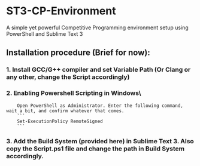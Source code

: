 # ST3-CP-Environment
A simple yet powerful Competitive Programming environment setup using PowerShell and Sublime Text 3

## Installation procedure (Brief for now):
  ### 1. Install GCC/G++ compiler and set Variable Path (Or Clang or any other, change the Script accordingly)
  ### 2. Enabling Powershell Scripting in Windows\
        Open PowerShell as Administrator. Enter the following command, wait a bit, and confirm whatever that comes.
        ```
        Set-ExecutionPolicy RemoteSigned
        ```
  ### 3. Add the Build System (provided here) in Sublime Text 3. Also copy the Script.ps1 file and change the path in Build System accordingly.
